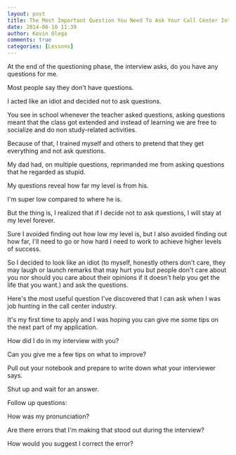 ```yaml
---
layout: post
title: The Most Important Question You Need To Ask Your Call Center Interviewer
date: 2014-06-10 11:39
author: Kevin Olega
comments: true
categories: [Lessons]
---
```

At the end of the questioning phase, the interview asks, do you have any questions for me. 

Most people say they don't have questions. 

I acted like an idiot and decided not to ask questions. 

You see in school whenever the teacher asked questions, asking questions meant that the class got extended and instead of learning we are free to socialize and do non study-related activities. 

Because of that, I trained myself and others to pretend that they get everything and not ask questions. 

My dad had, on multiple questions, reprimanded me from asking questions that he regarded as stupid. 

My questions reveal how far my level is from his. 

I'm super low compared to where he is. 

But the thing is, I realized that if I decide not to ask questions, I will stay at my level forever. 

Sure I avoided finding out how low my level is, but I also avoided finding out how far, I'll need to go or how hard I need to work to achieve higher levels of success. 

So I decided to look like an idiot (to myself, honestly others don't care, they may laugh or launch remarks that may hurt you but people don't care about you nor should you care about their opinions if it doesn't help you get the life that you want.) and ask the questions.

Here's the most useful question I've discovered that I can ask when I was job hunting in the call center industry.

It's my first time to apply and I was hoping you can give me some tips on the next part of my application.

How did I do in my interview with you? 

Can you give me a few tips on what to improve?

Pull out your notebook and prepare to write down what your interviewer says. 

Shut up and wait for an answer.

Follow up questions:

How was my pronunciation?

Are there errors that I'm making that stood out during the interview?

How would you suggest I correct the error?
